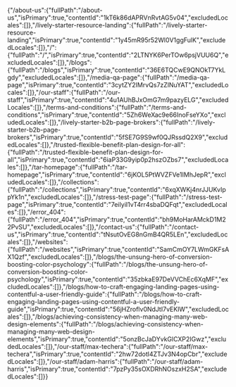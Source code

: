 {"/about-us":{"fullPath":"/about-us","isPrimary":true,"contentId":"1kT6k86dAPRVnRvtAG5v04","excludedLocales":[]},"/lively-starter-resource-landing":{"fullPath":"/lively-starter-resource-landing","isPrimary":true,"contentId":"1y45mR95r52Wl0V1ggFulK","excludedLocales":[]},"/":{"fullPath":"/","isPrimary":true,"contentId":"2LTNYK6PerTOw6psjVUU6Q","excludedLocales":[]},"/blogs":{"fullPath":"/blogs","isPrimary":true,"contentId":"36E6TQCwE9QNOkT7YkLgdy","excludedLocales":[]},"/media-qa-page":{"fullPath":"/media-qa-page","isPrimary":true,"contentId":"3cytZY2IMrvQs7zZlNuYAT","excludedLocales":[]},"/our-staff":{"fullPath":"/our-staff","isPrimary":true,"contentId":"4u1AUhBJxOmG7m9pazyELG","excludedLocales":[]},"/terms-and-conditions":{"fullPath":"/terms-and-conditions","isPrimary":true,"contentId":"5Zh6WeXac9e66InoFseYXo","excludedLocales":[]},"/lively-starter-b2b-page-brokers":{"fullPath":"/lively-starter-b2b-page-brokers","isPrimary":true,"contentId":"5fSE7G9S9wf0QJRssdQ2X9","excludedLocales":[]},"/trusted-flexible-benefit-plan-design-for-all":{"fullPath":"/trusted-flexible-benefit-plan-design-for-all","isPrimary":true,"contentId":"6iaP33G9yip0p2hszOZbs7","excludedLocales":[]},"/tar-homepage":{"fullPath":"/tar-homepage","isPrimary":true,"contentId":"6jKOL5PtWVZFVe1IMhJepR","excludedLocales":[]},"/collections":{"fullPath":"/collections","isPrimary":true,"contentId":"6xqXWKj4nrJJUKvIppYk1n","excludedLocales":[]},"/stress-test-page":{"fullPath":"/stress-test-page","isPrimary":true,"contentId":"7eiIyiI1vT4rr4sbaDQFqt","excludedLocales":[]},"/error_404":{"fullPath":"/error_404","isPrimary":true,"contentId":"bh9MoHarAMckD1M22PvSU","excludedLocales":[]},"/contact-us":{"fullPath":"/contact-us","isPrimary":true,"contentId":"tNsutOvEG8nGmB4QR5LEn","excludedLocales":[]},"/websites":{"fullPath":"/websites","isPrimary":true,"contentId":"SamCmOY7LWmGKFsAX1Qzf","excludedLocales":[]},"/blogs/the-unsung-hero-of-conversion-boosting-color-psychology":{"fullPath":"/blogs/the-unsung-hero-of-conversion-boosting-color-psychology","isPrimary":true,"contentId":"35zbkaE97DeVVChEc6XqMF","excludedLocales":[]},"/blogs/how-to-craft-engaging-landing-pages-using-contentful-a-user-friendly-guide":{"fullPath":"/blogs/how-to-craft-engaging-landing-pages-using-contentful-a-user-friendly-guide","isPrimary":true,"contentId":"56jHZroflv0NdJtI7vEKlW","excludedLocales":[]},"/blogs/achieving-consistency-when-managing-many-web-design-elements":{"fullPath":"/blogs/achieving-consistency-when-managing-many-web-design-elements","isPrimary":true,"contentId":"5onzBcJaDYvkGlCXP2IGwz","excludedLocales":[]},"/our-staff/max-techera":{"fullPath":"/our-staff/max-techera","isPrimary":true,"contentId":"2hw72dotl4ZTJv3N4opCbr","excludedLocales":[]},"/our-staff/adam-harris":{"fullPath":"/our-staff/adam-harris","isPrimary":true,"contentId":"7pzPy35sOXDRhNOszxH2SA","excludedLocales":[]}}
